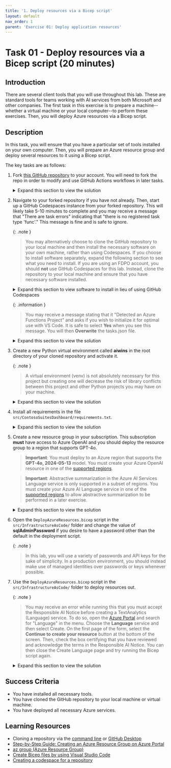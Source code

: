 ```yaml
---
title: '1. Deploy resources via a Bicep script'
layout: default
nav_order: 1
parent: 'Exercise 01: Deploy application resources'
---
```


# Task 01 - Deploy resources via a Bicep script (20 minutes)

## Introduction

There are several client tools that you will use throughout this lab. These are standard tools for teams working with AI services from both Microsoft and other companies. The first task in this exercise is to prepare a machine--whether a virtual machine or your local computer--to perform these exercises. Then, you will deploy Azure resources via a Bicep script.

## Description

In this task, you will ensure that you have a particular set of tools installed on your own computer. Then, you will prepare an Azure resource group and deploy several resources to it using a Bicep script.

The key tasks are as follows:

1. Fork [this GitHub repository](https://github.com/microsoft/TechExcel-Integrating-Azure-PaaS-and-AI-Services-for-AI-Design-Wins) to your account. You will need to fork the repo in order to modify and use GitHub Actions workflows in later tasks.

    <details markdown="block">
    <summary>Expand this section to view the solution</summary>

    In order to fork this repository, make sure that you are signed into GitHub with the account you would like to use. Then, select the **Fork** button.

    ![Fork the GitHub repository](../../media/Solution/0101_Fork1.png)

    On the next page, select your account as the Owner and leave the repository name alone. Then, select **Create fork** to complete the process.

    ![Complete the process of forking the GitHub repository](../../media/Solution/0101_Fork2.png)

    </details>

2. Navigate to your forked repository if you have not already. Then, start up a GitHub Codespaces instance from your forked repository. This will likely take 5-10 minutes to complete and you may receive a message that "There are task errors" indicating that "there is no registered task type 'func'." This message is fine and is safe to ignore.

    {: .note }
    > You may alternatively choose to clone the GitHub repository to your local machine and then install the necessary software on your own machine, rather than using Codespaces. If you choose to install software separately, expand the following section to see what you need to install.
    > If you are using an FDPO account, you should **not** use GitHub Codespaces for this lab. Instead, clone the repository to your local machine and ensure that you have necessary software installed.

    <details markdown="block">
    <summary>Expand this section to view software to install in lieu of using GitHub Codespaces</summary>

    Ensure that you have the following software installed:

    1. [Visual Studio Code](https://code.visualstudio.com/) (Alternatively, if you have Visual Studio installed, you can use that.)
    2. Install the following extensions in Visual Studio Code:
        - [C# Dev Kit](https://marketplace.visualstudio.com/items?itemName=ms-dotnettools.csdevkit)
        - [Bicep](https://marketplace.visualstudio.com/items?itemName=ms-azuretools.vscode-bicep)
        - [Azure Functions extension](https://marketplace.visualstudio.com/items?itemName=ms-azuretools.vscode-azurefunctions)
        - [Azure Storage extension](https://marketplace.visualstudio.com/items?itemName=ms-azuretools.vscode-azurestorage)
    3. Install the [Azure Functions Core Tools](https://learn.microsoft.com/azure/azure-functions/functions-run-local), which enables an integrated local debugging experience.
    4. The [Microsoft .NET 8.0 SDK](https://dotnet.microsoft.com/download/dotnet/8.0). Ensure that you have the latest version of the SDK, not the Runtime.
    5. The [Azure Command Line Interface](https://learn.microsoft.com/cli/azure/install-azure-cli).
    6. [A Git client](https://git-scm.com/download/). An alternative option is to install [GitHub Desktop](https://desktop.github.com/).
    7. [Python 3.10 or later](https://www.python.org/downloads/). You can run all of the exercises in this lab using a standard installation of Python and do not need the Anaconda Distribution of Python. If you do have Anaconda, make sure that you can execute Python and pip commands from the command line.

        {: .note }
        > Regardless of which distribution you use, make sure that you can run `python` and `pip` from your command line. If you are not sure whether you have pip installed, run `python -m ensurepip` to check.

    If you are working from a local machine or non-Codespaces VM, you will also need to clone your forked repository to the local machine.

    </details>

    {: .information }
    > You may receive a message stating that it "Detected an Azure Functions Project" and asks if you wish to initialize it for optimal use with VS Code. It is safe to select **Yes** when you see this message. You will then **Overwrite** the tasks.json file.

    <details markdown="block">
    <summary>Expand this section to view the solution</summary>

    If you are creating a GitHub Codespace, select the **Code** button on your repository. Then, in the **Codespaces** tab, select the **Create codespace on main** button. This will instantiate a Codespace.

    ![Create a GitHub Codespace](../../media/Solution/0101_Codespace.png)

    If you are cloning your repository, select the **Code** button and then choose the **Local** tab. Copy the URL in the box. Then, to clone the repository, open a terminal and navigate to to the directory in which you'd like to clone your repository. Use the command `git clone {YOUR REPOSITORY URL}` to clone to this location.

    ![Clone the GitHub repository locally](../../media/Solution/0101_LocalClone.png)

    </details>

3. Create a new Python virtual environment called **aiwins** in the root directory of your cloned repository and activate it.

      {: .note }
      > A virtual environment (venv) is not absolutely necessary for this project but creating one will decrease the risk of library conflicts between this project and other Python projects you may have on your machine.

    <details markdown="block">
    <summary>Expand this section to view the solution</summary>

    To create a virtual environment, perform the following steps:
      - Open up a terminal to the root directory of your Git repo. **For example**, if you cloned the repo to `C:\SourceCode\TechExcel-Integrating-Azure-PaaS-and-AI-Services-for-AI-Design-Wins`, open this directory in a command prompt. If you are using GitHub Codespaces, open a new terminal in Visual Studio Code--this will default you to the correct directory.
      - Run the following command: `python -m venv aiwins`. This will create a new virtual environment in the root directory named "aiwins" and make it available.
      - Run the following command to **activate** the virtual environment on MacOS or Linux (including GitHub Codespaces): `source aiwins/bin/activate`. If you are running this in Windows Subsystem for Linux, run the command `source aiwins/Scripts/active`. On Windows using CMD or PowerShell, use `aiwins\Scripts\activate.bat` to activate the virtual environment. Be sure to have the virtual environment active in every console or terminal you use throughout this training!

          {: .note }
          > In a normal terminal or command prompt, you will see `(aiwins)` before your input prompt. This will let you know that you are working in a Python virtual environment. If you are using the Visual Studio Code terminal, [this may not appear for technical reasons](https://github.com/microsoft/vscode-python/wiki/Activate-Environments-in-Terminal-Using-Environment-Variables). You can mouse over the terminal image to ensure that the virtual environment is active for your terminal.

          ![In Visual Studio Code, you can mouse over the terminal to view whether your virtual environment is active.](../../media/Solution/0101_VirtualEnvironment.png)

          {: .note }
          > You will need to activate the virtual environment on every new terminal you use. When you are done, you can return to your standard Python environment by running `deactivate` in any environment. Alternatively, you may safely close the console or terminal without deactivation if you desire--it will not harm anything.

    </details>

4. Install all requirements in the file `src/ContosoSuitesDashboard/requirements.txt`.

    <details markdown="block">
    <summary>Expand this section to view the solution</summary>

    - In order to install requirements, make sure that you are in a terminal connected to your virtual environment. Then, navigate to the `src/ContosoSuitesDashboard` folder and execute the command `pip install -r requirements.txt`. This will take several minutes to install but will include all of the Python package requirements necessary for the workshop.

    </details>

5. Create a new resource group in your subscription. This subscription **must** have access to Azure OpenAI and you should deploy the resource group to a region that supports GPT-4o.

    > **Important**: You must deploy to an Azure region that supports the **GPT-4o, 2024-05-13** model. You must create your Azure OpenAI resource in one of the [supported regions](https://learn.microsoft.com/azure/ai-services/openai/concepts/models#model-summary-table-and-region-availability).

    > **Important**: Abstractive summarization in the Azure AI Services Language service is only supported in a subset of regions. You must create your Azure AI Language service in one of the [supported regions](https://learn.microsoft.com/azure/ai-services/language-service/summarization/region-support) to allow abstractive summarization to be performed in a later exercise.

    <details markdown="block">
    <summary>Expand this section to view the solution</summary>

    To create a resource group using az cli, use the command `az group create`. An example of this is: `az group create -l eastus2 -n TechExcelTest`, which will create a resource group named `TechExcelTest`  in the East US 2 region.

    </details>

6. Open the `DeployAzureResources.bicep` script in the `src/InfrastructureAsCode/` folder and change the value of **sqlAdminPassword** if you desire to have a password other than the default in the deployment script.

    {: .note }
    > In this lab, you will use a variety of passwords and API keys for the sake of simplicity. In a production environment, you should instead make use of managed identities over passwords or keys whenever possible.

7. Use the `DeployAzureResources.bicep` script in the `src/InfrastructureAsCode/` folder to deploy resources out.

    {: .note }
    > You may receive an error while running this that you must accept the Responsible AI Notice before creating a TextAnalytics (Language) service. To do so, open the [Azure Portal](https://portal.azure.com/) and search for "Language" in the menu. Choose the **Language** service and then select Create. On the first page of the form, select the **Continue to create your resource** button at the bottom of the screen. Then, check the box certifying that you have reviewed and acknowledge the terms in the Responsible AI Notice. You can then close the Create Language page and try running the Bicep script again.

    <details markdown="block">
    <summary>Expand this section to view the solution</summary>

    If you have Visual Studio Code installed, you can use the [Bicep extension](https://marketplace.visualstudio.com/items?itemName=ms-azuretools.vscode-bicep) to run Bicep scripts by doing the following:
      - Open the **src/InfrastructureAsCode/DeployAzureResources.bicep** script.
      - Use Ctrl+Shift+P (or Cmd+Shift+P on Mac) to open the Visual Studio Code prompt. Then, type `Bicep` into the search menu and choose **Bicep: Deploy Bicep Script**.

          ![Deploy a Bicep script](../../media/Solution/0101_DeployBicepScript.png)

      - Provide a name for the deployment or accept the automatically provided name.

          ![Enter a deployment name](../../media/Solution/0101_DeploymentName.png)

      - Select the appropriate subscription. This subscription **must** be listed for Azure OpenAI access!

          ![Select a subscription](../../media/Solution/0101_ChooseSubscription.png)

      - Select the resource group that you created.

          ![Choose the resource group you created in this task](../../media/Solution/0101_ChooseResourceGroup.png)

      - There will not be a parameter file for this script, so it is safe to choose **None**.

          ![Choose None for the parameter file](../../media/Solution/0101_ParameterFile.png)

      - At this point, the deployment script will kick off. You can select the link in the **Output** window to view your deployment.

          ![View the deployment in the Azure portal](../../media/Solution/0101_CheckDeployment.png)

      - Once your deployment completes, you should see all of your resources in the resource group you have created. These include: an API Management service, an App Service (for API), an App Service (for dashboard), an App Service plan (for API and dashboard), an App Service plan (for Function app), an Application Insights instance, an Azure Cosmos DB account, an Azure OpenAI workspace, a Container registry, a Function App, a Language service, a Log Analytics workspace, a Search service, a Speech service, a SQL database, a SQL server, and a Storage account.

    </details>

## Success Criteria

- You have installed all necessary tools.
- You have cloned the GitHub repository to your local machine or virtual machine.
- You have deployed all necessary Azure services.

## Learning Resources

- Cloning a repository via the [command line](https://docs.github.com/en/github/creating-cloning-and-archiving-repositories/cloning-a-repository) or [GitHub Desktop](https://docs.github.com/en/desktop/contributing-and-collaborating-using-github-desktop/cloning-a-repository-from-github-to-github-desktop)
- [Step-by-Step Guide: Creating an Azure Resource Group on Azure Portal](https://techcommunity.microsoft.com/t5/startups-at-microsoft/step-by-step-guide-creating-an-azure-resource-group-on-azure/ba-p/3792368)
- [az group (Azure Resource Group)](https://learn.microsoft.com/cli/azure/group?view=azure-cli-latest)
- [Create Bicep files by using Visual Studio Code](https://learn.microsoft.com/azure/azure-resource-manager/bicep/visual-studio-code?tabs=CLI)
- [Creating a codespace for a repository](https://docs.github.com/en/codespaces/developing-in-a-codespace/creating-a-codespace-for-a-repository)